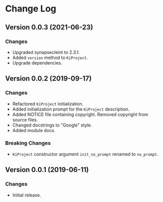 # Change Log

## Version 0.0.3 (2021-06-23)

### Changes

- Upgraded synapsecleint to 2.3.1.
- Added `version` method to `KiProject`.
- Upgrade dependencies.

## Version 0.0.2 (2019-09-17)

### Changes

- Refactored `KiProject` initialization.
- Added initialization prompt for the `KiProject` description.
- Added NOTICE file containing copyright. Removed copyright from source files.
- Changed docstrings to "Google" style.
- Added module docs.

### Breaking Changes

- `KiProject` constructor argument `init_no_prompt` renamed to `no_prompt`.

## Version 0.0.1 (2019-06-11)

### Changes

- Initial release.
